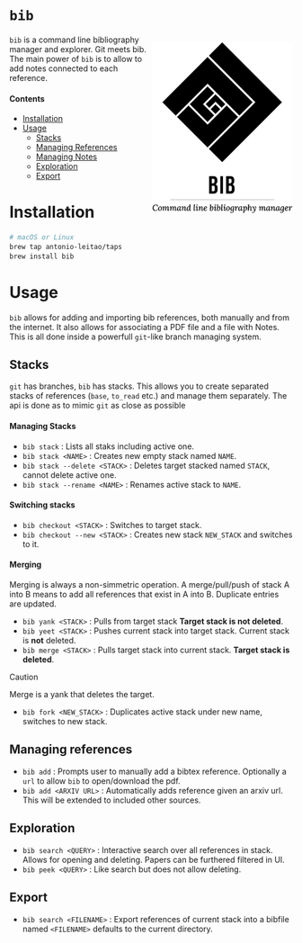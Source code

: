 # `bib`

<img src='assets/bib_banner.png' width='250px' align="right" style="float:right;margin-left:0pt;margin-top:10pt;"></img>

`bib` is a command line bibliography manager and explorer. Git meets bib.
The main power of `bib` is to allow to add notes connected to each reference.

#### Contents
  - [Installation](#installation)
  - [Usage](#usage)
    - [Stacks](#stacks)
    - [Managing References](#managing-references)
    - [Managing Notes](#managing-notes)
    - [Exploration](#exploration)
    - [Export](#export)
    
# Installation
```bash
# macOS or Linux
brew tap antonio-leitao/taps
brew install bib
```
# Usage
`bib` allows for adding and importing bib references, both manually and from the internet.
It also allows for associating a PDF file and a file with Notes.
This is all done inside a powerfull `git`-like branch managing system.

## Stacks
`git` has branches, `bib` has stacks.
This allows you to create separated stacks of references (`base`, `to_read` etc.) and manage them separately.
The api is done as to mimic `git` as close as possible

#### Managing Stacks

- `bib stack` : Lists all staks including active one. 
- `bib stack <NAME>` : Creates new empty stack named `NAME`.
- `bib stack --delete <STACK>` : Deletes target stacked named `STACK`, cannot delete active one.
- `bib stack --rename <NAME>` : Renames active stack to `NAME`. 

#### Switching stacks

- `bib checkout <STACK>` : Switches to target stack.
- `bib checkout --new <STACK>` : Creates new stack `NEW_STACK` and switches to it.

#### Merging

Merging is always a non-simmetric operation.
A merge/pull/push of stack A into B means to add all references that exist in A into B.
Duplicate entries are updated.

- `bib yank <STACK>` : Pulls from target stack **Target stack is not deleted**. 
- `bib yeet <STACK>` : Pushes current stack into target stack. Current stack is **not** deleted.
- `bib merge <STACK>` : Pulls target stack into current stack. **Target stack is deleted**.
> [!CAUTION]
> Merge is a yank that deletes the target.
- `bib fork <NEW_STACK>` : Duplicates active stack under new name, switches to new stack.

## Managing references

- `bib add` : Prompts user to manually add a bibtex reference. Optionally a `url` to allow `bib` to open/download the pdf.
- `bib add <ARXIV URL>` : Automatically adds reference given an arxiv url. This will be extended to included other sources.


## Exploration

- `bib search <QUERY>` : Interactive search over all references in stack. Allows for opening and deleting. Papers can be furthered filtered in UI.
- `bib peek <QUERY>` : Like search but does not allow deleting.


## Export

- `bib search <FILENAME>` : Export references of current stack into a bibfile named `<FILENAME>` defaults to the current directory.

